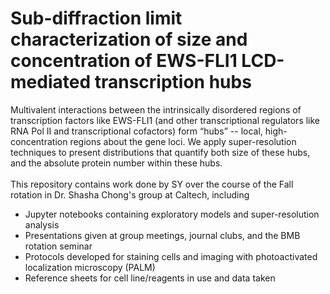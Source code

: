 # Sub-diffraction limit characterization of size and concentration of EWS-FLI1 LCD-mediated transcription hubs 
Multivalent interactions between the intrinsically disordered regions of transcription factors like EWS-FLI1 (and other transcriptional regulators like RNA Pol II and transcriptional cofactors) form “hubs” --  local, high-concentration regions about the gene loci. We apply super-resolution techniques to present distributions that quantify both size of these hubs, and the absolute protein number within these hubs.
</br></br>
This repository contains work done by SY over the course of the Fall rotation in Dr. Shasha Chong's group at Caltech, including 
- Jupyter notebooks containing exploratory models and super-resolution analysis 
- Presentations given at group meetings, journal clubs, and the BMB rotation seminar
- Protocols developed for staining cells and imaging with photoactivated localization microscopy (PALM)
- Reference sheets for cell line/reagents in use and data taken
